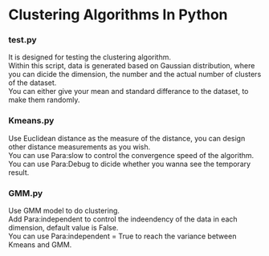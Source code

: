<h1>Clustering Algorithms In Python</h1>

<h3>test.py</h3>
<p>It is designed for testing the clustering algorithm.<br/>
Within this script, data is generated based on Gaussian distribution, where you can dicide the dimension, the number and the actual number of clusters of the dataset.<br/>
You can either give your mean and standard differance to the dataset, to make them randomly.<br/></p>

<h3>Kmeans.py</h3>
<p>Use Euclidean distance as the measure of the distance, you can design other distance measurements as you wish.<br/>
You can use Para:slow to control the convergence speed of the algorithm.<br/>
You can use Para:Debug to dicide whether you wanna see the temporary result.<br/></p>

<h3>GMM.py</h3>
<p>Use GMM model to do clustering.<br/>
Add Para:independent to control the indeendency of the data in each dimension, default value is False.<br/>
You can use Para:independent = True to reach the variance between Kmeans and GMM.<br/></p>